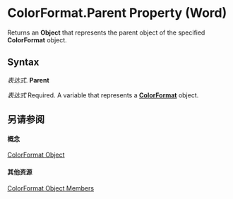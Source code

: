 
# ColorFormat.Parent Property (Word)

Returns an  **Object** that represents the parent object of the specified **ColorFormat** object.


## Syntax

 _表达式_. **Parent**

 _表达式_ Required. A variable that represents a **[ColorFormat](5f12793f-d847-ecf2-6cf6-39387f7f0b28.md)** object.


## 另请参阅


#### 概念


[ColorFormat Object](5f12793f-d847-ecf2-6cf6-39387f7f0b28.md)
#### 其他资源


[ColorFormat Object Members](http://msdn.microsoft.com/library/d2f7e135-314d-b037-25cc-0b09cfedb8d7%28Office.15%29.aspx)